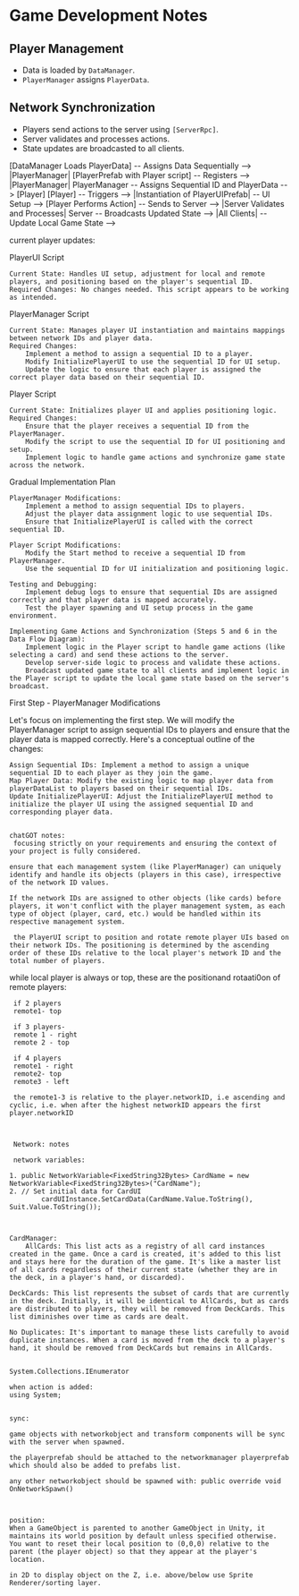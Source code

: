 # Game Development Notes

## Player Management
- Data is loaded by `DataManager`.
- `PlayerManager` assigns `PlayerData`.

## Network Synchronization
- Players send actions to the server using `[ServerRpc]`.
- Server validates and processes actions.
- State updates are broadcasted to all clients.


[DataManager Loads PlayerData] -- Assigns Data Sequentially --> |PlayerManager|
[PlayerPrefab with Player script] -- Registers --> |PlayerManager|
PlayerManager -- Assigns Sequential ID and PlayerData --> [Player]
[Player] -- Triggers --> |Instantiation of PlayerUIPrefab| -- UI Setup -->
[Player Performs Action] -- Sends to Server --> |Server Validates and Processes|
Server -- Broadcasts Updated State --> |All Clients| -- Update Local Game State -->


current player updates:

PlayerUI Script

    Current State: Handles UI setup, adjustment for local and remote players, and positioning based on the player's sequential ID.
    Required Changes: No changes needed. This script appears to be working as intended.

PlayerManager Script

    Current State: Manages player UI instantiation and maintains mappings between network IDs and player data.
    Required Changes:
        Implement a method to assign a sequential ID to a player.
        Modify InitializePlayerUI to use the sequential ID for UI setup.
        Update the logic to ensure that each player is assigned the correct player data based on their sequential ID.

Player Script

    Current State: Initializes player UI and applies positioning logic.
    Required Changes:
        Ensure that the player receives a sequential ID from the PlayerManager.
        Modify the script to use the sequential ID for UI positioning and setup.
        Implement logic to handle game actions and synchronize game state across the network.

Gradual Implementation Plan

    PlayerManager Modifications:
        Implement a method to assign sequential IDs to players.
        Adjust the player data assignment logic to use sequential IDs.
        Ensure that InitializePlayerUI is called with the correct sequential ID.

    Player Script Modifications:
        Modify the Start method to receive a sequential ID from PlayerManager.
        Use the sequential ID for UI initialization and positioning logic.

    Testing and Debugging:
        Implement debug logs to ensure that sequential IDs are assigned correctly and that player data is mapped accurately.
        Test the player spawning and UI setup process in the game environment.

    Implementing Game Actions and Synchronization (Steps 5 and 6 in the Data Flow Diagram):
        Implement logic in the Player script to handle game actions (like selecting a card) and send these actions to the server.
        Develop server-side logic to process and validate these actions.
        Broadcast updated game state to all clients and implement logic in the Player script to update the local game state based on the server's broadcast.

First Step - PlayerManager Modifications

Let's focus on implementing the first step. We will modify the PlayerManager script to assign sequential IDs to players and ensure that the player data is mapped correctly. Here's a conceptual outline of the changes:

    Assign Sequential IDs: Implement a method to assign a unique sequential ID to each player as they join the game.
    Map Player Data: Modify the existing logic to map player data from playerDataList to players based on their sequential IDs.
    Update InitializePlayerUI: Adjust the InitializePlayerUI method to initialize the player UI using the assigned sequential ID and corresponding player data.


    chatGOT notes:
     focusing strictly on your requirements and ensuring the context of your project is fully considered.

    ensure that each management system (like PlayerManager) can uniquely identify and handle its objects (players in this case), irrespective of the network ID values.

    If the network IDs are assigned to other objects (like cards) before players, it won't conflict with the player management system, as each type of object (player, card, etc.) would be handled within its respective management system.

     the PlayerUI script to position and rotate remote player UIs based on their network IDs. The positioning is determined by the ascending order of these IDs relative to the local player's network ID and the total number of players.

while local player is always or top, these are the positionand rotaati0on of remote players:

     if 2 players
     remote1- top

     if 3 players-
     remote 1 - right
     remote 2 - top

     if 4 players
     remote1 - right
     remote2- top
     remote3 - left

     the remote1-3 is relative to the player.networkID, i.e ascending and cyclic, i.e. when after the highest networkID appears the first player.networkID



     Network: notes

     network variables:

    1. public NetworkVariable<FixedString32Bytes> CardName = new NetworkVariable<FixedString32Bytes>("CardName");
    2. // Set initial data for CardUI
            cardUIInstance.SetCardData(CardName.Value.ToString(), Suit.Value.ToString());



    CardManager:
        AllCards: This list acts as a registry of all card instances created in the game. Once a card is created, it's added to this list and stays here for the duration of the game. It's like a master list of all cards regardless of their current state (whether they are in the deck, in a player's hand, or discarded).

    DeckCards: This list represents the subset of cards that are currently in the deck. Initially, it will be identical to AllCards, but as cards are distributed to players, they will be removed from DeckCards. This list diminishes over time as cards are dealt.

    No Duplicates: It's important to manage these lists carefully to avoid duplicate instances. When a card is moved from the deck to a player's hand, it should be removed from DeckCards but remains in AllCards.


    System.Collections.IEnumerator 

    when action is added:
    using System;


    sync:

    game objects with networkobject and transform components will be sync with the server when spawned.

    the playerprefab should be attached to the networkmanager playerprefab which should also be added to prefabs list.

    any other networkobject should be spawned with: public override void OnNetworkSpawn()



    position:
    When a GameObject is parented to another GameObject in Unity, it maintains its world position by default unless specified otherwise. You want to reset their local position to (0,0,0) relative to the parent (the player object) so that they appear at the player's location.

    in 2D to display object on the Z, i.e. above/below use Sprite Renderer/sorting layer. 